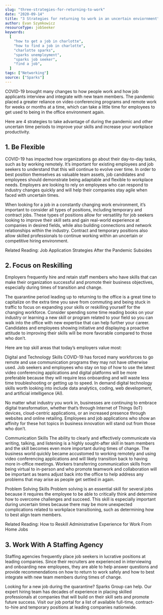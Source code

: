```yaml
---
slug: "three-strategies-for-returning-to-work"
date: "2020-09-14"
title: "3 Strategies for returning to work in an uncertain enviornment"
author: Evan Szymkowicz
resourceType: jobSeeker
keywords:
  [
    "how to get a job in charlotte",
    "how to find a job in charlotte",
    "charlotte sparks",
    "sparks unemployment",
    "sparks job seeker",
    "find a job",
  ]
tags: ["Networking"]
source: ["Sparks"]
---
```


COVID-19 brought many changes to how people work and how job applicants interview and integrate with new team members. The pandemic placed a greater reliance on video conferencing programs and remote work for weeks or months at a time, which can take a little time for employees to get used to being in the office environment again.

Here are 4 strategies to take advantage of during the pandemic and other uncertain time periods to improve your skills and increase your workplace productivity.

## 1. Be Flexible

COVID-19 has impacted how organizations go about their day-to-day tasks, such as by working remotely. It’s important for existing employees and job seekers to understand that this will continue to evolve over time. In order to best position themselves as valuable team assets, job candidates and employees should demonstrate being adaptable and flexible to workplace needs. Employers are looking to rely on employees who can respond to industry changes quickly and will help their companies stay agile when faced with uncertain times.

When looking for a job in a constantly changing work environment, it’s important to consider all types of positions, including temporary and contract jobs. These types of positions allow for versatility for job seekers looking to improve their skill sets and gain real-world experience at companies in desired fields, while also building connections and network relationships within the industry. Contract and temporary positions also allow skilled professionals to continue working within an uncertain or competitive hiring environment.

Related Reading: Job Application Strategies After the Pandemic Subsides


## 2. Focus on Reskilling

Employers frequently hire and retain staff members who have skills that can make their organization successful and promote their business objectives, especially during times of transition and change.

The quarantine period leading up to returning to the office is a great time to capitalize on the extra time you save from commuting and being stuck in traffic to focus on expanding your skills or reskilling yourself for the changing workforce. Consider spending some time reading books on your industry or learning a new skill or program related to your field so you can walk into the office with new expertise that can help further your career. Candidates and employees showing initiative and displaying a proactive attitude to improving their skills will be more favorable compared to those who don’t.

Here are top skill areas that today’s employers value most:


Digital and Technology Skills
COVID-19 has forced many workforces to go remote and use communication programs they may not have otherwise used. Job seekers and employees who stay on top of how to use the latest video conferencing applications and digital platforms will be more preferable because they will require less onboarding and will waste less time troubleshooting or getting up to speed. In demand digital technology skills worth looking into include data analytics, coding, web development, and artificial intelligence (AI).

No matter what industry you work in, businesses are continuing to embrace digital transformation, whether that’s through Internet of Things (IoT) devices, cloud-centric applications, or an increased presence through websites and online retailing. Employees and job applications who show an affinity for these hot topics in business innovation will stand out from those who don’t.


Communication Skills
The ability to clearly and effectively communicate via writing, talking, and listening is a highly sought-after skill in team members and the skill becomes even more important during times of change. The business world quickly became accustomed to working remotely and using video conferencing applications and will likely transition back to having more in-office meetings. Workers transferring communication skills from being virtual to in-person and who promote teamwork and collaboration will be important as teams adjust back into the office to help address any problems that may arise as people get settled in again.


Problem Solving Skills
Problem solving is an essential skill for several jobs because it requires the employee to be able to critically think and determine how to overcome challenges and succeed. This skill is especially important during uncertain times because there may be more unexpected complications related to workplace transitioning, such as determining how to best align team members.

Related Reading: How to Reskill Administrative Experience for Work From Home Jobs


## 3. Work With A Staffing Agency

Staffing agencies frequently place job seekers in lucrative positions at leading companies. Since their recruiters are experienced in interviewing and onboarding new employees, they are able to help answer questions and provide recommendations on how to return to work safely and how to best integrate with new team members during times of change.

Looking for a new job during the quarantine? Sparks Group can help. Our expert hiring team has decades of experience in placing skilled professionals at companies that will build on their skill sets and promote future success. Visit our job portal for a list of available full-time, contract-to-hire and temporary positions at leading companies nationwide.